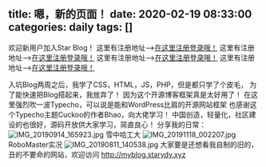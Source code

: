 title: 嗯，新的页面！
date: 2020-02-19 08:33:00
categories: daily
tags: []
---
欢迎新用户加入Star Blog！
这里有注册地址-->[在这里注册登录哦！][1]
这里有注册地址-->[在这里注册登录哦！][1]
这里有注册地址-->[在这里注册登录哦！][1]
这里有注册地址-->[在这里注册登录哦！][1]

                      
入坑Blog两周之后，我学了CSS，HTML，JS，PHP，但是都只学了个皮毛，
为了能快速把Blog搭起来，我放弃了！
因为这个开源博客框架真是太好用了！
在这里强烈吹一波Typecho，可以说是能和WordPress比肩的开源网站框架
也感谢这个Typecho主题Cuckoo的作者Bhao，向大佬学习！
中国创造，轻量化，社区建设的也很好，源码开放供大家学习，简直良心！
分享我的日常：
![IMG_20190914_165923.jpg][2]
雪中哈工大
![IMG_20191118_002207.jpg][3]
RoboMaster实况
![IMG_20190811_140538.jpg][4]
大家要是还想看我自制的旧的，丑的不要命的网站，欢迎访问 http://myblog.starydy.xyz 


  [1]: http://www.starydy.xyz/admin/
  [2]: http://www.starydy.xyz/usr/uploads/2020/05/651860426.jpg
  [3]: http://www.starydy.xyz/usr/uploads/2020/05/2294227069.jpg
  [4]: http://www.starydy.xyz/usr/uploads/2020/05/3913045297.jpg